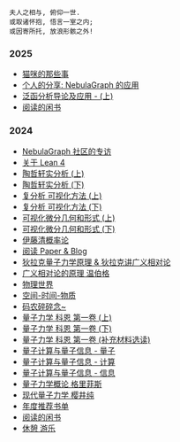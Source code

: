 
```
夫人之相与, 俯仰一世.
或取诸怀抱, 悟言一室之内;
或因寄所托, 放浪形骸之外!
```

### 2025

- [猫咪的那些事](2025/cat.md)
- [个人的分享: NebulaGraph 的应用](https://mp.weixin.qq.com/s/nP2mc8ZkouSzHPy0OTRm9g)
- [泛函分析导论及应用 - (上)](2025/math-functional-analysis-1.md)
- [阅读的闲书](2025/reading.md)

### 2024

- [NebulaGraph 社区的专访](https://mp.weixin.qq.com/s/cKcmK3Cpvq870sTSyCVOiw)
- [关于 Lean 4](2024/lean.md)
- [陶哲轩实分析 (上)](2024/math-analysis-1.md)
- [陶哲轩实分析 (下)](2024/math-analysis-2.md)
- [复分析 可视化方法 (上)](2024/math-complex-analysis-1.md)
- [复分析 可视化方法 (下)](2024/math-complex-analysis-2.md)
- [可视化微分几何和形式 (上)](2024/math-differential-geometry-1.md)
- [可视化微分几何和形式 (下)](2024/math-differential-geometry-2.md)
- [伊藤清概率论](2024/math-ito.md)
- [阅读 Paper & Blog](2024/paper-blog.md)
- [狄拉克量子力学原理 & 狄拉克讲广义相对论](2024/physics-dirac.md)
- [广义相对论的原理 温伯格](2024/physics-gravitation-cosmology.md)
- [物理世界](2024/physics-introduction.md)
- [空间-时间-物质](2024/physics-space-time-matter.md)
- [码农碎碎念~](2024/programming.md)
- [量子力学 科恩 第一卷 (上)](2024/quantum-1-1.md)
- [量子力学 科恩 第一卷 (下)](2024/quantum-1-2.md)
- [量子力学 科恩 第一卷 (补充材料选读)](2024/quantum-1-3.md)
- [量子计算与量子信息 - 量子](2024/quantum-computation-1.md)
- [量子计算与量子信息 - 计算](2024/quantum-computation-2.md)
- [量子计算与量子信息 - 信息](2024/quantum-computation-3.md)
- [量子力学概论 格里菲斯](2024/quantum-introduction.md)
- [现代量子力学 樱井纯](2024/quantum-modern.md)
- [年度推荐书单](2024/reading-recommended.md)
- [阅读的闲书](2024/reading.md)
- [休憩 游乐](2024/rest.md)
